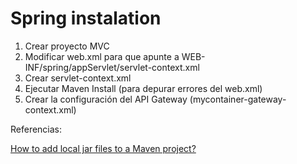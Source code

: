 # Spring instalation

1. Crear proyecto MVC
2. Modificar web.xml para que apunte a WEB-INF/spring/appServlet/servlet-context.xml
3. Crear servlet-context.xml
4. Ejecutar Maven Install (para depurar errores del web.xml)
5. Crear la configuración del API Gateway (mycontainer-gateway-context.xml) 

Referencias:

[How to add local jar files to a Maven project?](https://medium.com/@haroldfinch01/how-to-add-local-jar-files-to-a-maven-project-2d05a63e72c1)
